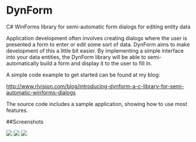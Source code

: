 DynForm
=======

C# WinForms library for semi-automatic form dialogs for editing entity data

Application development often involves creating dialogs where the user is presented a form to enter or edit some sort of data. DynForm aims to make development of this a little bit easier. By implementing a simple interface into your data entities, the DynForm library will be able to semi-automatically build a form and display it to the user to fill in.

A simple code example to get started can be found at my blog:

http://www.rlvision.com/blog/introducing-dynform-a-c-library-for-semi-automatic-winforms-dialogs

The source code includes a sample application, showing how to use most features.

##Screenshots

<img src="http://www.rlvision.com/blog/wp-content/uploads/2014/09/dynform3.png">

<img src="http://www.rlvision.com/blog/wp-content/uploads/2014/09/dynform2.png">

<img src="http://www.rlvision.com/blog/wp-content/uploads/2014/09/dynform1.png">

